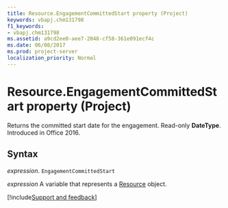 ```yaml
---
title: Resource.EngagementCommittedStart property (Project)
keywords: vbapj.chm131798
f1_keywords:
- vbapj.chm131798
ms.assetid: a9cd2ee0-aee7-2048-cf58-361e091ecf4c
ms.date: 06/08/2017
ms.prod: project-server
localization_priority: Normal
---
```



# Resource.EngagementCommittedStart property (Project)

Returns the committed start date for the engagement. Read-only  **DateType**. Introduced in Office 2016.


## Syntax

_expression_. `EngagementCommittedStart`

_expression_ A variable that represents a [Resource](./Project.Resource.md) object.

[!include[Support and feedback](~/includes/feedback-boilerplate.md)]